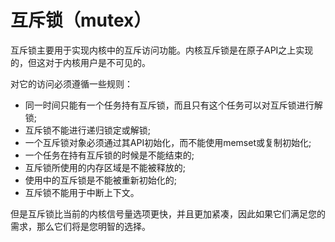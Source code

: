 # 互斥锁（mutex）

互斥锁主要用于实现内核中的互斥访问功能。内核互斥锁是在原子API之上实现的，但这对于内核用户是不可见的。  

对它的访问必须遵循一些规则：  
* 同一时间只能有一个任务持有互斥锁，而且只有这个任务可以对互斥锁进行解锁;
* 互斥锁不能进行递归锁定或解锁;
* 一个互斥锁对象必须通过其API初始化，而不能使用memset或复制初始化;
* 一个任务在持有互斥锁的时候是不能结束的;
* 互斥锁所使用的内存区域是不能被释放的;
* 使用中的互斥锁是不能被重新初始化的;
* 互斥锁不能用于中断上下文。

但是互斥锁比当前的内核信号量选项更快，并且更加紧凑，因此如果它们满足您的需求，那么它们将是您明智的选择。

